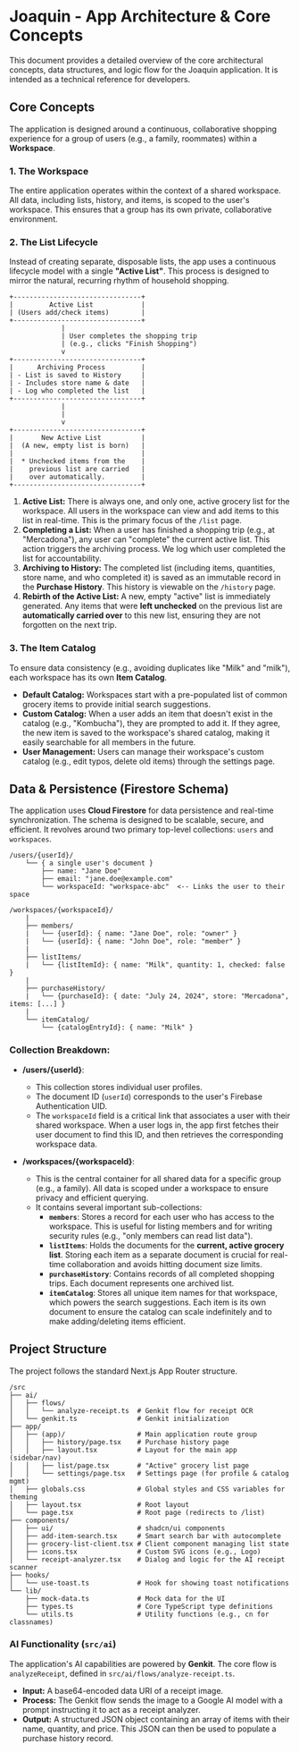 # Joaquin - App Architecture & Core Concepts

This document provides a detailed overview of the core architectural concepts, data structures, and logic flow for the Joaquin application. It is intended as a technical reference for developers.

## Core Concepts

The application is designed around a continuous, collaborative shopping experience for a group of users (e.g., a family, roommates) within a **Workspace**.

### 1. The Workspace

The entire application operates within the context of a shared workspace. All data, including lists, history, and items, is scoped to the user's workspace. This ensures that a group has its own private, collaborative environment.

### 2. The List Lifecycle

Instead of creating separate, disposable lists, the app uses a continuous lifecycle model with a single **"Active List"**. This process is designed to mirror the natural, recurring rhythm of household shopping.

```
+--------------------------------+
|         Active List            |
| (Users add/check items)        |
+--------------------------------+
             |
             | User completes the shopping trip
             | (e.g., clicks "Finish Shopping")
             v
+--------------------------------+
|      Archiving Process         |
| - List is saved to History     |
| - Includes store name & date   |
| - Log who completed the list   |
+--------------------------------+
             |
             |
             v
+--------------------------------+
|       New Active List          |
|  (A new, empty list is born)   |
|                                |
|  * Unchecked items from the    |
|    previous list are carried   |
|    over automatically.         |
+--------------------------------+
```

1.  **Active List:** There is always one, and only one, active grocery list for the workspace. All users in the workspace can view and add items to this list in real-time. This is the primary focus of the `/list` page.
2.  **Completing a List:** When a user has finished a shopping trip (e.g., at "Mercadona"), any user can "complete" the current active list. This action triggers the archiving process. We log which user completed the list for accountability.
3.  **Archiving to History:** The completed list (including items, quantities, store name, and who completed it) is saved as an immutable record in the **Purchase History**. This history is viewable on the `/history` page.
4.  **Rebirth of the Active List:** A new, empty "active" list is immediately generated. Any items that were **left unchecked** on the previous list are **automatically carried over** to this new list, ensuring they are not forgotten on the next trip.

### 3. The Item Catalog

To ensure data consistency (e.g., avoiding duplicates like "Milk" and "milk"), each workspace has its own **Item Catalog**.

*   **Default Catalog:** Workspaces start with a pre-populated list of common grocery items to provide initial search suggestions.
*   **Custom Catalog:** When a user adds an item that doesn't exist in the catalog (e.g., "Kombucha"), they are prompted to add it. If they agree, the new item is saved to the workspace's shared catalog, making it easily searchable for all members in the future.
*   **User Management:** Users can manage their workspace's custom catalog (e.g., edit typos, delete old items) through the settings page.

## Data & Persistence (Firestore Schema)

The application uses **Cloud Firestore** for data persistence and real-time synchronization. The schema is designed to be scalable, secure, and efficient. It revolves around two primary top-level collections: `users` and `workspaces`.

```
/users/{userId}/
    └── { a single user's document }
        ├── name: "Jane Doe"
        ├── email: "jane.doe@example.com"
        └── workspaceId: "workspace-abc"  <-- Links the user to their space

/workspaces/{workspaceId}/
    |
    ├── members/
    |   └── {userId}: { name: "Jane Doe", role: "owner" }
    |   └── {userId}: { name: "John Doe", role: "member" }
    |
    ├── listItems/
    |   └── {listItemId}: { name: "Milk", quantity: 1, checked: false }
    |
    ├── purchaseHistory/
    |   └── {purchaseId}: { date: "July 24, 2024", store: "Mercadona", items: [...] }
    |
    └── itemCatalog/
        └── {catalogEntryId}: { name: "Milk" }
```

### Collection Breakdown:

*   **/users/{userId}**:
    *   This collection stores individual user profiles.
    *   The document ID (`userId`) corresponds to the user's Firebase Authentication UID.
    *   The `workspaceId` field is a critical link that associates a user with their shared workspace. When a user logs in, the app first fetches their user document to find this ID, and then retrieves the corresponding workspace data.

*   **/workspaces/{workspaceId}**:
    *   This is the central container for all shared data for a specific group (e.g., a family). All data is scoped under a workspace to ensure privacy and efficient querying.
    *   It contains several important sub-collections:
        *   **`members`**: Stores a record for each user who has access to the workspace. This is useful for listing members and for writing security rules (e.g., "only members can read list data").
        *   **`listItems`**: Holds the documents for the **current, active grocery list**. Storing each item as a separate document is crucial for real-time collaboration and avoids hitting document size limits.
        *   **`purchaseHistory`**: Contains records of all completed shopping trips. Each document represents one archived list.
        *   **`itemCatalog`**: Stores all unique item names for that workspace, which powers the search suggestions. Each item is its own document to ensure the catalog can scale indefinitely and to make adding/deleting items efficient.

## Project Structure

The project follows the standard Next.js App Router structure.

```
/src
├── ai/
│   ├── flows/
│   │   └── analyze-receipt.ts  # Genkit flow for receipt OCR
│   └── genkit.ts               # Genkit initialization
├── app/
│   ├── (app)/                  # Main application route group
│   │   ├── history/page.tsx    # Purchase history page
│   │   ├── layout.tsx          # Layout for the main app (sidebar/nav)
│   │   ├── list/page.tsx       # "Active" grocery list page
│   │   └── settings/page.tsx   # Settings page (for profile & catalog mgmt)
│   ├── globals.css             # Global styles and CSS variables for theming
│   ├── layout.tsx              # Root layout
│   └── page.tsx                # Root page (redirects to /list)
├── components/
│   ├── ui/                     # shadcn/ui components
│   ├── add-item-search.tsx     # Smart search bar with autocomplete
│   ├── grocery-list-client.tsx # Client component managing list state
│   ├── icons.tsx               # Custom SVG icons (e.g., Logo)
│   └── receipt-analyzer.tsx    # Dialog and logic for the AI receipt scanner
├── hooks/
│   └── use-toast.ts            # Hook for showing toast notifications
└── lib/
    ├── mock-data.ts            # Mock data for the UI
    ├── types.ts                # Core TypeScript type definitions
    └── utils.ts                # Utility functions (e.g., cn for classnames)
```

### AI Functionality (`src/ai`)

The application's AI capabilities are powered by **Genkit**. The core flow is `analyzeReceipt`, defined in `src/ai/flows/analyze-receipt.ts`.

-   **Input:** A base64-encoded data URI of a receipt image.
-   **Process:** The Genkit flow sends the image to a Google AI model with a prompt instructing it to act as a receipt analyzer.
-   **Output:** A structured JSON object containing an array of items with their name, quantity, and price. This JSON can then be used to populate a purchase history record.
